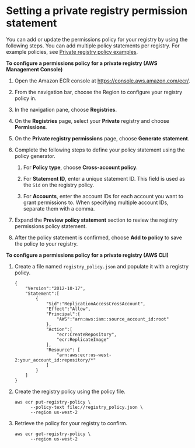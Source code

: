 # Setting a private registry permission statement<a name="registry-permissions-create"></a>

You can add or update the permissions policy for your registry by using the following steps\. You can add multiple policy statements per registry\. For example policies, see [Private registry policy examples](registry-permissions-examples.md)\.

**To configure a permissions policy for a private registry \(AWS Management Console\)**

1. Open the Amazon ECR console at [https://console\.aws\.amazon\.com/ecr/](https://console.aws.amazon.com/ecr/)\.

1. From the navigation bar, choose the Region to configure your registry policy in\.

1. In the navigation pane, choose **Registries**\.

1. On the **Registries** page, select your **Private** registry and choose **Permissions**\.

1. On the **Private registry permissions** page, choose **Generate statement**\.

1. Complete the following steps to define your policy statement using the policy generator\.

   1. For **Policy type**, choose **Cross\-account policy**\.

   1. For **Statement ID**, enter a unique statement ID\. This field is used as the `Sid` on the registry policy\.

   1. For **Accounts**, enter the account IDs for each account you want to grant permissions to\. When specifying multiple account IDs, separate them with a comma\.

1. Expand the **Preview policy statement** section to review the registry permissions policy statement\.

1. After the policy statement is confirmed, choose **Add to policy** to save the policy to your registry\.

**To configure a permissions policy for a private registry \(AWS CLI\)**

1. Create a file named `registry_policy.json` and populate it with a registry policy\.

   ```
   {
       "Version":"2012-10-17",
       "Statement":[
           {
               "Sid":"ReplicationAccessCrossAccount",
               "Effect":"Allow",
               "Principal":{
                   "AWS":"arn:aws:iam::source_account_id:root"
               },
               "Action":[
                   "ecr:CreateRepository",
                   "ecr:ReplicateImage"
               ],
               "Resource": [
                   "arn:aws:ecr:us-west-2:your_account_id:repository/*"
               ]
           }
       ]
   }
   ```

1. Create the registry policy using the policy file\.

   ```
   aws ecr put-registry-policy \
         --policy-text file://registry_policy.json \
         --region us-west-2
   ```

1. Retrieve the policy for your registry to confirm\.

   ```
   aws ecr get-registry-policy \
         --region us-west-2
   ```